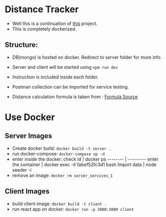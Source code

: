 # Distance Tracker 
- Well this is a continuation of [this](https://github.com/SohamRoyNoel/DistanceTracker) project. 
- This is completely dockerized.

## Structure:
- DB(mongo) is hosted on docker. Redirect to server folder for more info
- Server and client will be started using ```npm run dev```
- Instruction is included inside each folder.
- Postman collection can be imported for service testing.

- Distance calculation formula is taken from : 
[Formula Source](https://www.movable-type.co.uk/scripts/latlong.html)

# Use Docker
## Server Images
- Create docker build: ```docker build -t server .```
- run docker-compose: ```docker-compose up -d```
- enter inside the docker: 
    check id | docker ps
    -------- | ---------
    enter the container | docker exec -it fabef52fc3d1 bash
    Import data | node seeder -i
- remove an image: ```docker rm server_services_1```
## Client Images
- build client image: ```docker build -t client .```
- run react app on docker: ```docker run -p 3000:3000 client```